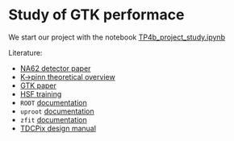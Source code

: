 # Study of GTK performace

We start our project with the notebook [TP4b_project_study.ipynb](TP4b_project_study.ipynb)

Literature:
- [NA62 detector paper](https://iopscience.iop.org/article/10.1088/1748-0221/12/05/P05025)
- [K->pinn theoretical overview](https://arxiv.org/abs/1503.02693)
- [GTK paper](https://arxiv.org/abs/1904.12837)
- [HSF training](https://hsf-training.github.io/analysis-essentials/python/README.html)
- `ROOT` [documentation](https://root.cern/)
- `uproot` [documentation](https://uproot.readthedocs.io/en/latest/)
- `zfit` [documentation](https://zfit.readthedocs.io/en/0.3.6/getting_started.html)
- [TDCPix design manual](https://espace.cern.ch/tdc-pix/Shared%20Documents/20130506TDCpix_design_manual.pdf)
